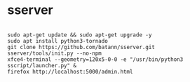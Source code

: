 # sserver

<code>
sudo apt-get update && sudo apt-get upgrade -y
sudo apt install python3-tornado
git clone https://github.com/batann/sserver.git
sserver/tools/init.py --no-npm
xfce4-terminal --geometry=120x5-0-0 -e "/usr/bin/python3 sscript/launcher.py" &
firefox http://localhost:5000/admin.html
</code>
